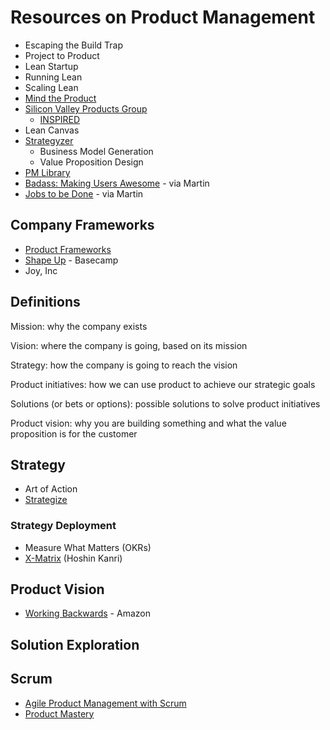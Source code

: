 # Resources on Product Management

- Escaping the Build Trap
- Project to Product
- Lean Startup
- Running Lean
- Scaling Lean
- [Mind the Product](https://www.mindtheproduct.com/)
- [Silicon Valley Products Group](https://svpg.com/)
  - [INSPIRED](https://www.amazon.co.uk/Inspired-Companies-Technology-Powered-Products-Services/dp/1119387507)
- Lean Canvas
- [Strategyzer](https://www.strategyzer.com/books)
  - Business Model Generation
  - Value Proposition Design
- [PM Library](https://thepmlibrary.com/books/)
- [Badass: Making Users Awesome](https://www.amazon.co.uk/Badass-Making-Awesome-Kathy-Sierra/dp/1491919019/) - via Martin
- [Jobs to be Done](https://www.amazon.co.uk/Jobs-Be-Done-Customer-Centered-Innovation/dp/0814438032/) - via Martin

## Company Frameworks

- [Product Frameworks](https://www.product-frameworks.com/)
- [Shape Up](https://basecamp.com/shapeup) - Basecamp
- Joy, Inc

## Definitions

Mission: why the company exists

Vision: where the company is going, based on its mission

Strategy: how the company is going to reach the vision

Product initiatives: how we can use product to achieve our strategic goals

Solutions (or bets or options): possible solutions to solve product initiatives

Product vision: why you are building something and what the value proposition is for the customer

## Strategy

- Art of Action
- [Strategize](https://www.amazon.co.uk/Strategize-Product-Strategy-Roadmap-Practices/dp/0993499201/)

### Strategy Deployment

- Measure What Matters (OKRs)
- [X-Matrix](https://availagility.co.uk/2017/09/04/what-is-an-x-matrix/) (Hoshin Kanri)

## Product Vision

- [Working Backwards](https://www.inc.com/justin-bariso/amazon-uses-a-secret-process-for-launching-new-ideas-and-it-can-transform-way-you-work.html) - Amazon

## Solution Exploration

## Scrum

- [Agile Product Management with Scrum](https://www.amazon.co.uk/dp/0321605780/)
- [Product Mastery](https://www.amazon.co.uk/Product-Mastery-Good-Great-Ownership/dp/1540562549/)
